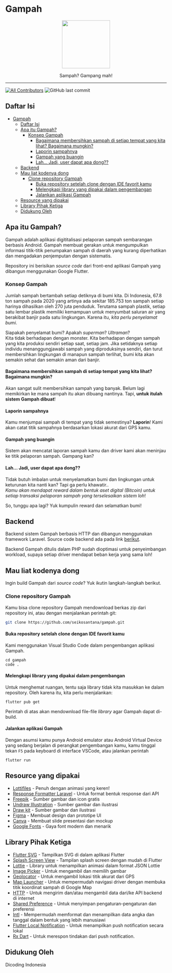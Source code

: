 # Gampah

<p align="center">
    <img width="150px" src=https://raw.githubusercontent.com/seikosantana/gampah/master/Gampah%20Logo.png>
</p>

<p align="center">
    Sampah? Gampang mah!
</p>

<hr/>

[![All Contributors](https://img.shields.io/badge/all_contributors-2-green.svg?style=flat-square)](#contributors-)
![GitHub last commit](https://img.shields.io/github/last-commit/seikosantana/gampah.svg?style=flat-square)

## Daftar Isi

- [Gampah](#gampah)
  - [Daftar Isi](#daftar-isi)
  - [Apa itu Gampah?](#apa-itu-gampah)
    - [Konsep Gampah](#konsep-gampah)
      - [Bagaimana membersihkan sampah di setiap tempat yang kita lihat? Bagaimana mungkin?](#bagaimana-membersihkan-sampah-di-setiap-tempat-yang-kita-lihat-bagaimana-mungkin)
      - [Laporin sampahnya](#laporin-sampahnya)
      - [Gampah yang buangin](#gampah-yang-buangin)
      - [Lah... Jadi, user dapat apa dong??](#lah-jadi-user-dapat-apa-dong)
  - [Backend](#backend)
  - [Mau liat kodenya dong](#mau-liat-kodenya-dong)
    - [Clone repository Gampah](#clone-repository-gampah)
      - [Buka repository setelah clone dengan IDE favorit kamu](#buka-repository-setelah-clone-dengan-ide-favorit-kamu)
      - [Melengkapi library yang dipakai dalam pengembangan](#melengkapi-library-yang-dipakai-dalam-pengembangan)
      - [Jalankan aplikasi Gampah](#jalankan-aplikasi-gampah)
  - [Resource yang dipakai](#resource-yang-dipakai)
  - [Library Pihak Ketiga](#library-pihak-ketiga)
  - [Didukung Oleh](#didukung-oleh)

## Apa itu Gampah?

Gampah adalah aplikasi digititalisasi pelaporan sampah sembarangan berbasis Android. Gampah membuat gerakan untuk mengumpulkan informasi titik-titik penumpakan sampah di daerah yang kurang diperhatikan dan mengadakan penjemputan dengan sistematis.

Repository ini berisikan _source code_ dari front-end aplikasi Gampah yang dibangun menggunakan Google Flutter.

### Konsep Gampah

Jumlah sampah bertambah setiap detiknya di bumi kita. Di Indonesia, 67.8 ton sampah pada 2020 yang artinya ada sekitar 185.753 ton sampah setiap harinya dihasilkan oleh 270 juta penduduk. Terutama sampah plastik, setiap satu lembar plastik memiliki kemampuan untuk menyumbat saluran air yang berakibat banjir pada satu lingkungan. Karena itu, _kita perlu penyelamat bumi_.

Siapakah penyelamat bumi? Apakah _superman_? _Ultraman_?  
Kita tidak berhadapan dengan monster. Kita berhadapan dengan sampah yang kita produksi sendiri setiap saat, setiap jam. Jika setidaknya setiap individu menanggungjawabi sampah yang diproduksinya sendiri, dan turut membersihkan lingkungan di manapun sampah terlihat, bumi kita akan semakin sehat dan semakin aman dari banjir.

#### Bagaimana membersihkan sampah di setiap tempat yang kita lihat? Bagaimana mungkin?

Akan sangat sulit membersihkan sampah yang banyak. Belum lagi memikirkan ke mana sampah itu akan dibuang nantinya. Tapi, __untuk itulah sistem Gampah dibuat__!

#### Laporin sampahnya

Kamu menjumpai sampah di tempat yang tidak semestinya? __Laporin__! Kami akan catat titik sampahnya berdasarkan lokasi akurat dari GPS kamu.

#### Gampah yang buangin

Sistem akan mencatat laporan sampah kamu dan driver kami akan meninjau ke titik pelaporan sampah. Gampang kan?

#### Lah... Jadi, user dapat apa dong??

Tidak butuh imbalan untuk menyelamatkan bumi dan lingkungan untuk keturunan kita nanti kan? Tapi ga perlu khawatir..  
_Kamu akan mendapat reward dalam bentuk aset digital (Bitcoin) untuk setiap transaksi pelaporan sampah yang terselesaikan sistem loh_!

So, tunggu apa lagi? Yuk kumpulin reward dan selamatkan bumi!

## Backend

Backend sistem Gampah berbasis HTTP dan dibangun menggunakan framework Laravel. Source code backend ada pada link [berikut](https://github.com/Bintaaaa/Gampah-app-BackEnd).

Backend Gampah ditulis dalam PHP sudah dioptimasi untuk penyeimbangan workload, supaya setiap driver mendapat beban kerja yang sama loh!

## Mau liat kodenya dong

Ingin build Gampah dari _source code_? Yuk ikutin langkah-langkah berikut.

### Clone repository Gampah

Kamu bisa clone repository Gampah mendownload berkas zip dari repository ini, atau dengan menjalankan perintah git:

```bash
git clone https://github.com/seikosantana/gampah.git
```

#### Buka repository setelah clone dengan IDE favorit kamu

Kami menggunakan Visual Studio Code dalam pengembangan aplikasi Gampah.

```shell
cd gampah
code .
```

#### Melengkapi library yang dipakai dalam pengembangan

Untuk menghemat ruangan, tentu saja library tidak kita masukkan ke dalam repository. Oleh karena itu, kita perlu menjalankan:

```shell
flutter pub get
```

Perintah di atas akan mendownload file-file _library_ agar Gampah dapat di-build.

#### Jalankan aplikasi Gampah

Dengan asumsi kamu punya Android emulator atau Android Virtual Device yang sedang berjalan di perangkat pengembangan kamu, kamu tinggal tekan `F5` pada keyboard di interface VSCode, atau jalankan perintah

```shell
flutter run
```

## Resource yang dipakai

- [Lottifiles](https://lottiefiles.com/?gclid=Cj0KCQiA8ICOBhDmARIsAEGI6o3GduLhXBpFqNDj4yXCnFIMXu-eOvZywZI1MQ_PUpEz3Mq3e11-HAMaAoVOEALw_wcB) - Penuh dengan animasi yang keren!
- [Response Formatter Laravel](https://github.com/belajarkoding/laravel-response-formatter) - Untuk format bentuk response dari API
- [Freepik](https://freepik.com/) - Sumber gambar dan icon gratis
- [Undraw Illustration](https://undraw.co/) - Sumber gambar dan ilustrasi
- [Draw kit](https://drawkit.com/) - Sumber gambar dan ilustrasi
- [Figma](https://figma.com) - Membuat design dan prototipe UI
- [Canva](https://canva.com) - Membuat slide presentasi dan mockup
- [Google Fonts](https://pub.dev/packages/google_fonts) - Gaya font modern dan menarik

## Library Pihak Ketiga

- [Flutter SVG](https://pub.dev/packages/flutter_svg) - Tampilkan SVG di dalam aplikasi Flutter
- [Splash Screen View](https://pub.dev/packages/splash_screen_view) - Tampilan splash screen dengan mudah di Flutter
- [Lottie](https://pub.dev/packages/lottie) - Library untuk menampilkan animasi dalam format JSON Lottie
- [Image Picker](https://pub.dev/packages/image_picker) - Untuk mengambil dan memilih gambar
- [Geolocator](https://pub.dev/packages/geolocator) - Untuk mengambil lokasi titik akurat dari GPS
- [Map Launcher](https://pub.dev/packages/maps_launcher) - Untuk mempermudah navigasi driver dengan membuka titik koordinat sampah di Google Map
- [HTTP](https://pub.dev/packages/http) - Untuk mengirim dan/atau mengambil data dari/ke API backend di internet
- [Shared Preference](https://pub.dev/packages/shared_preferences) - Untuk menyimpan pengaturan-pengaturan dan preferensi
- [Intl](https://pub.dev/packages/intl) - Mempermudah memformat dan menampilkan data angka dan tanggal dalam bentuk yang lebih manusiawi
- [Flutter Local Notification](https://pub.dev/packages/flutter_local_notifications) - Untuk menampilkan push notification secara lokal
- [Rx Dart](https://pub.dev/packages/rxdart) - Untuk merespon tindakan dari push notification.

## Didukung Oleh

Dicoding Indonesia
